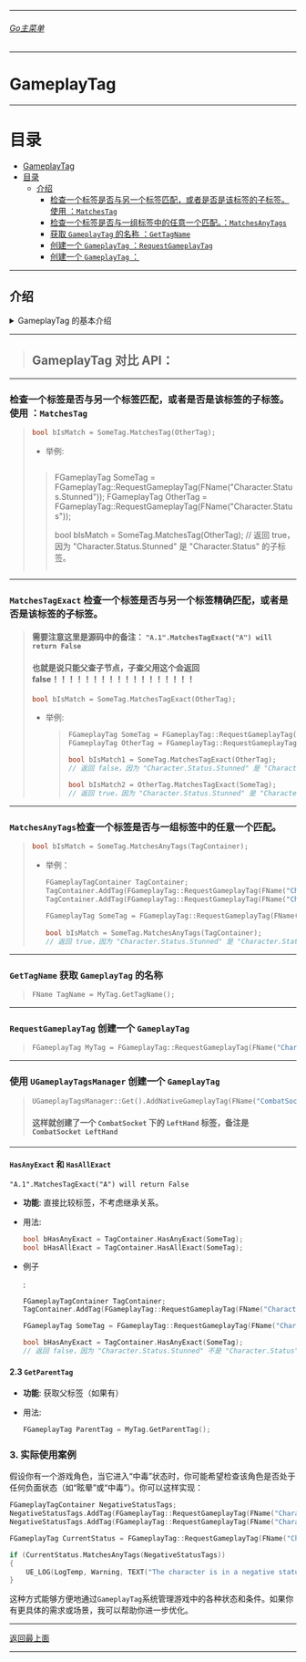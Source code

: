 ___________________________________________________________________________________________
###### [Go主菜单](../MainMenu.md)
___________________________________________________________________________________________
# GameplayTag

------

# 目录

- [GameplayTag](#gameplaytag)
- [目录](#目录)
  - [介绍](#介绍)
    - [检查一个标签是否与另一个标签匹配，或者是否是该标签的子标签。使用 ：`MatchesTag`](#检查一个标签是否与另一个标签匹配或者是否是该标签的子标签使用-matchestag)
    - [检查一个标签是否与一组标签中的任意一个匹配。：`MatchesAnyTags`](#检查一个标签是否与一组标签中的任意一个匹配matchesanytags)
    - [获取 `GameplayTag` 的名称 ：`GetTagName`](#获取-gameplaytag-的名称-gettagname)
    - [创建一个 `GameplayTag` ：`RequestGameplayTag`](#创建一个-gameplaytag-requestgameplaytag)
    - [创建一个 `GameplayTag` ：](#创建一个-gameplaytag-)


------



## 介绍


<details>
<summary>GameplayTag 的基本介绍</summary>

> `GameplayTag` 是虚幻引擎中的一个系统，用于为游戏中的对象、属性、事件等添加标识标签。这些标签是通过字符串形式定义的，并且通常以分层的方式组织。`GameplayTag` 系统提供了一种灵活而强大的方式来管理游戏逻辑，特别是在复杂的角色扮演游戏、多人在线游戏以及其他需要处理大量状态和条件的游戏中。
>
> ### 1. **GameplayTag 的基本概念**
>
> - **标签（Tag）**: `GameplayTag` 是一个表示特定状态、属性或行为的标识符。例如，一个角色可能具有`"Character.Status.Stunned"`（角色处于眩晕状态）这样的标签。
> - **层次结构**: `GameplayTag` 是层次化的，标签之间可以存在父子关系。例如，`"Character.Status.Stunned"` 可以是 `"Character.Status"` 的子标签，这意味着它继承了父标签的所有特性。
> - **标签容器（Tag Container）**: `GameplayTagContainer` 是一个存储多个 `GameplayTag` 的容器，用于管理对象的多种状态或属性。你可以通过这个容器来检查对象是否具有特定的标签或组合标签。
>
> ### 2. **GameplayTag 的优势**
>
> - **灵活性**: `GameplayTag` 系统允许开发者以松散耦合的方式管理状态和逻辑。不同的模块或系统可以通过标签进行通信，而不需要直接依赖于彼此的具体实现。
> - **可扩展性**: `GameplayTag` 系统可以轻松扩展，只需添加新标签即可管理新的状态或行为，无需修改已有的代码结构。
> - **层次结构管理**: 通过标签的层次结构，开发者可以通过高层标签对所有相关子标签进行操作，这使得状态管理更加简单和直观。
>
> ### 3. **GameplayTag 的使用场景**
>
> - **状态管理**: 角色或对象的状态可以通过标签来管理。例如，一个角色可以有 `"Character.Status.Poisoned"`、`"Character.Status.Stunned"` 这样的标签来表示当前状态。游戏逻辑可以通过检查这些标签来决定角色是否能够进行某些动作。
> - **技能和效果**: 游戏中的技能和效果可以使用 `GameplayTag` 来定义和检测。例如，技能可以添加 `"Skill.Fire"` 或 `"Skill.AOE"` 标签，而角色可以检测自己是否易受 `"Skill.Fire"` 类技能的影响。
> - **权限和规则**: 在多人游戏中，`GameplayTag` 可以用于定义权限和规则。例如，某个区域可能有 `"Area.Restricted"` 标签，只有具有特定权限标签的玩家才能进入。
>
> ------

</details>

------

>## GameplayTag 对比 API：

------

### 检查一个标签是否与另一个标签匹配，或者是否是该标签的子标签。使用 ：`MatchesTag`

> ```cpp
>bool bIsMatch = SomeTag.MatchesTag(OtherTag);
> ```
>
> - 举例:
> 
>   > ```cpp
>  > FGameplayTag SomeTag = FGameplayTag::RequestGameplayTag(FName("Character.Status.Stunned"));
>   > FGameplayTag OtherTag = FGameplayTag::RequestGameplayTag(FName("Character.Status"));
>  > 
>   > bool bIsMatch = SomeTag.MatchesTag(OtherTag);
>   > // 返回 true，因为 "Character.Status.Stunned" 是 "Character.Status" 的子标签。
>   > ```

------

### `MatchesTagExact` 检查一个标签是否与另一个标签精确匹配，或者是否是该标签的子标签。

> #### **需要注意这里是源码中的备注： `"A.1".MatchesTagExact("A") will return False`**
>
> #### 也就是说只能父查子节点，子查父用这个会返回 false！！！！！！！！！！！！！！！！！！
>
> ```cpp
> bool bIsMatch = SomeTag.MatchesTagExact(OtherTag);
> ```
>
> - 举例:
>
>   > ```cpp
>   > FGameplayTag SomeTag = FGameplayTag::RequestGameplayTag(FName("Character.Status.Stunned"));
>   > FGameplayTag OtherTag = FGameplayTag::RequestGameplayTag(FName("Character.Status"));
>   > 
>   > bool bIsMatch1 = SomeTag.MatchesTagExact(OtherTag);
>   > // 返回 false，因为 "Character.Status.Stunned" 是 "Character.Status" 的子标签。
>   > 
>   > bool bIsMatch2 = OtherTag.MatchesTagExact(SomeTag);
>   > // 返回 true，因为 "Character.Status.Stunned" 是 "Character.Status" 的子标签。
>   > ```

------

### `MatchesAnyTags`检查一个标签是否与一组标签中的任意一个匹配。

> ```c++
> bool bIsMatch = SomeTag.MatchesAnyTags(TagContainer);
> ```
>
> - 举例：
>
>   ```cpp
>   FGameplayTagContainer TagContainer;
>   TagContainer.AddTag(FGameplayTag::RequestGameplayTag(FName("Character.Status")));
>   TagContainer.AddTag(FGameplayTag::RequestGameplayTag(FName("Character.Action.Jump")));
>             
>   FGameplayTag SomeTag = FGameplayTag::RequestGameplayTag(FName("Character.Status.Stunned"));
>             
>   bool bIsMatch = SomeTag.MatchesAnyTags(TagContainer);
>   // 返回 true，因为 "Character.Status.Stunned" 是 "Character.Status" 的子标签。
>   ```

------

### `GetTagName` 获取 `GameplayTag` 的名称

> ```cpp
> FName TagName = MyTag.GetTagName();
> ```

------

### `RequestGameplayTag` 创建一个 `GameplayTag` 

> ```c++
> FGameplayTag MyTag = FGameplayTag::RequestGameplayTag(FName("Character.Status.Stunned"));
> ```

------

### 使用 `UGameplayTagsManager` 创建一个 `GameplayTag` 

> ```CPP
> UGameplayTagsManager::Get().AddNativeGameplayTag(FName("CombatSocket.LeftHand"), FString("CombatSocket LeftHand"));
> ```
>
> #### 这样就创建了一个 `CombatSocket` 下的 `LeftHand` 标签，备注是 `CombatSocket LeftHand`

------





















#### **`HasAnyExact` 和 `HasAllExact`**
`"A.1".MatchesTagExact("A") will return False`




- **功能**: 直接比较标签，不考虑继承关系。

- 用法:

  ```cpp
  bool bHasAnyExact = TagContainer.HasAnyExact(SomeTag);
  bool bHasAllExact = TagContainer.HasAllExact(SomeTag);
  ```
  
- 例子

  :

  ```cpp
  FGameplayTagContainer TagContainer;
  TagContainer.AddTag(FGameplayTag::RequestGameplayTag(FName("Character.Status.Stunned")));
  
  FGameplayTag SomeTag = FGameplayTag::RequestGameplayTag(FName("Character.Status"));
  
  bool bHasAnyExact = TagContainer.HasAnyExact(SomeTag);
  // 返回 false，因为 "Character.Status.Stunned" 不是 "Character.Status" 的精确匹配。
  ```


#### **2.3 `GetParentTag`**

- **功能**: 获取父标签（如果有）

- 用法:

  ```cpp
  FGameplayTag ParentTag = MyTag.GetParentTag();
  ```

### 3. **实际使用案例**

假设你有一个游戏角色，当它进入“中毒”状态时，你可能希望检查该角色是否处于任何负面状态（如“眩晕”或“中毒”）。你可以这样实现：

```cpp
FGameplayTagContainer NegativeStatusTags;
NegativeStatusTags.AddTag(FGameplayTag::RequestGameplayTag(FName("Character.Status.Stunned")));
NegativeStatusTags.AddTag(FGameplayTag::RequestGameplayTag(FName("Character.Status.Poisoned")));

FGameplayTag CurrentStatus = FGameplayTag::RequestGameplayTag(FName("Character.Status.Poisoned"));

if (CurrentStatus.MatchesAnyTags(NegativeStatusTags))
{
    UE_LOG(LogTemp, Warning, TEXT("The character is in a negative status."));
}
```

这种方式能够方便地通过`GameplayTag`系统管理游戏中的各种状态和条件。如果你有更具体的需求或场景，我可以帮助你进一步优化。


___________________________________________________________________________________________

[返回最上面](#Go主菜单)

___________________________________________________________________________________________